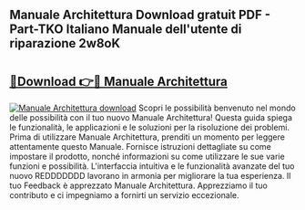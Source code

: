 ## Manuale Architettura Download gratuit PDF - Part-TKO Italiano Manuale dell'utente di riparazione 2w8oK

# <h2><a href="http://dfa9xo.blite.top/?on=Manuale+Architettura">🔗Download 👉🔴 Manuale Architettura</a></h2>

[![Manuale Architettura download](https://i.imgur.com/lujVjoI.png)](http://dfa9xo.blite.top/?on=Manuale+Architettura)
Scopri le possibilità benvenuto nel mondo delle possibilità con il tuo nuovo Manuale Architettura! Questa guida spiega le funzionalità, le applicazioni e le soluzioni per la risoluzione dei problemi. Prima di utilizzare Manuale Architettura, prenditi un momento per leggere attentamente questo Manuale. Fornisce istruzioni dettagliate su come impostare il prodotto, nonché informazioni su come utilizzare le sue varie funzioni e possibilità. L'interfaccia intuitiva e le funzionalità avanzate del tuo nuovo REDDDDDDD lavorano in armonia per migliorare la tua esperienza. Il tuo Feedback è apprezzato Manuale Architettura. Apprezziamo il tuo contributo e ci impegniamo a fornirti un servizio eccezionale.
